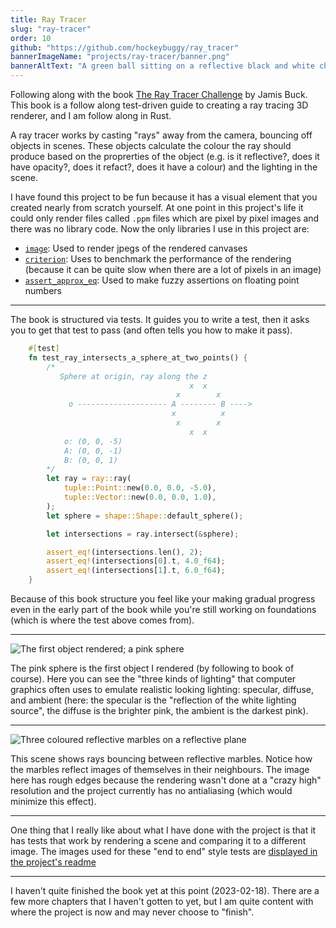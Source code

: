 ```yaml
---
title: Ray Tracer
slug: "ray-tracer"
order: 10
github: "https://github.com/hockeybuggy/ray_tracer"
bannerImageName: "projects/ray-tracer/banner.png"
bannerAltText: "A green ball sitting on a reflective black and white checkered floor."
---
```


Following along with the book [The Ray Tracer
Challenge](https://pragprog.com/titles/jbtracer/) by Jamis Buck. This book is a
follow along test-driven guide to creating a ray tracing 3D renderer, and I am
follow along in Rust.

<!-- excerpt -->

A ray tracer works by casting "rays" away from the camera, bouncing off objects
in scenes. These objects calculate the colour the ray should produce based on
the proprerties of the object (e.g. is it reflective?, does it have opacity?,
does it refact?, does it have a colour) and the lighting in the scene.

I have found this project to be fun because it has a visual element that you
created nearly from scratch yourself. At one point in this project's life it
could only render files called `.ppm` files which are pixel by pixel images and
there was no library code. Now the only libraries I use in this project are:

- [`image`](https://crates.io/crates/image): Used to render jpegs of the rendered canvases
- [`criterion`](https://crates.io/crates/criterion): Uses to benchmark the performance of the rendering (because it can be quite slow when there are a lot of pixels in an image)
- [`assert_approx_eq`](https://crates.io/crates/assert_approx_eq): Used to make fuzzy assertions on floating point numbers

---

The book is structured via tests. It guides you to write a test, then it asks
you to get that test to pass (and often tells you how to make it pass).

```rust
    #[test]
    fn test_ray_intersects_a_sphere_at_two_points() {
        /*
           Sphere at origin, ray along the z
                                        x  x
                                     x        x
             o -------------------- A -------- B ---->
                                    x          x
                                     x        x
                                        x  x
            o: (0, 0, -5)
            A: (0, 0, -1)
            B: (0, 0, 1)
        */
        let ray = ray::ray(
            tuple::Point::new(0.0, 0.0, -5.0),
            tuple::Vector::new(0.0, 0.0, 1.0),
        );
        let sphere = shape::Shape::default_sphere();

        let intersections = ray.intersect(&sphere);

        assert_eq!(intersections.len(), 2);
        assert_eq!(intersections[0].t, 4.0_f64);
        assert_eq!(intersections[1].t, 6.0_f64);
    }
```

Because of this book structure you feel like your making gradual progress even
in the early part of the book while you're still working on foundations (which
is where the test above comes from).

---

![The first object rendered; a pink sphere][FIRST_SPHERE]

The pink sphere is the first object I rendered (by following to book of
course). Here you can see the "three kinds of lighting" that computer graphics
often uses to emulate realistic looking lighting: specular, diffuse, and
ambient (here: the specular is the "reflection of the white lighting source",
the diffuse is the brighter pink, the ambient is the darkest pink).

---

![Three coloured reflective marbles on a reflective plane][THREE_SPHERES]

This scene shows rays bouncing between reflective marbles. Notice how the
marbles reflect images of themselves in their neighbours. The image here has
rough edges because the rendering wasn't done at a "crazy high" resolution and
the project currently has no antialiasing (which would minimize this effect).

---

One thing that I really like about what I have done with the project is that it
has tests that work by rendering a scene and comparing it to a different image.
The images used for these "end to end" style tests are [displayed in the
project's readme](https://github.com/hockeybuggy/ray_tracer#worlds)

---

I haven't quite finished the book yet at this point (2023-02-18). There are a
few more chapters that I haven't gotten to yet, but I am quite content with
where the project is now and may never choose to "finish".



[FIRST_SPHERE]: /static/img/projects/ray-tracer/first_sphere.jpg
[THREE_SPHERES]: /static/img/projects/ray-tracer/three_spheres.png
